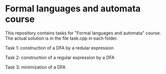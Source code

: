 # Formal languages and automata course

This repository contains tasks for "Formal languages and automata" course. The actual solution is in the file task.cpp in each folder.

Task 1: construction of a DFA by a redular expression

Task 2: construction of a regular expression by a DFA

Task 3: minimization of a DFA
